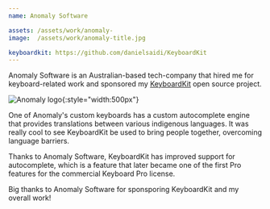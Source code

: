 ```yaml
---
name: Anomaly Software

assets: /assets/work/anomaly-
image:  /assets/work/anomaly-title.jpg

keyboardkit: https://github.com/danielsaidi/KeyboardKit
---
```


Anomaly Software is an Australian-based tech-company that hired me for keyboard-related work and sponsored my [KeyboardKit]({{page.keyboardKit}}) open source project.

![Anomaly logo]({{page.image}}){:style="width:500px"}

One of Anomaly's custom keyboards has a custom autocomplete engine that provides translations between various indigenous languages. It was really cool to see KeyboardKit be used to bring people together, overcoming language barriers.

Thanks to Anomaly Software, KeyboardKit has improved support for autocomplete, which is a feature that later became one of the first Pro features for the commercial Keyboard Pro license. 

Big thanks to Anomaly Software for sponsporing KeyboardKit and my overall work!